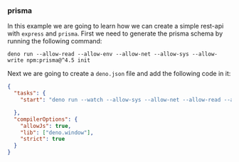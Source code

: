 ### prisma

In this example we are going to learn how we can create a simple rest-api with `express` and `prisma`. First we need to generate the prisma schema by running the following command:

```shell
deno run --allow-read --allow-env --allow-net --allow-sys --allow-write npm:prisma@^4.5 init
```

Next we are going to create a `deno.json` file and add the following code in it:


```json
{
  "tasks": {
    "start": "deno run --watch --allow-sys --allow-net --allow-read --allow-env index.ts",

  },
  "compilerOptions": {
    "allowJs": true,
    "lib": ["deno.window"],
    "strict": true
  }
}

```

